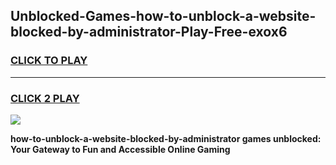
## Unblocked-Games-how-to-unblock-a-website-blocked-by-administrator-Play-Free-exox6
<h3>
<a href="https://premium76.site?title=how-to-unblock-a-website-blocked-by-administrator&ref=21A">CLICK TO PLAY</a></h3>
<hr>

<h3>
<a href="https://premium76.site?title=how-to-unblock-a-website-blocked-by-administrator&ref=21A">CLICK 2 PLAY</a>
  
</h3>

<a href="https://premium76.site?title=how-to-unblock-a-website-blocked-by-administrator&ref=21A"><img src="https://clearcache.store/games.png"></a>


**how-to-unblock-a-website-blocked-by-administrator games unblocked: Your Gateway to Fun and Accessible Online Gaming**
